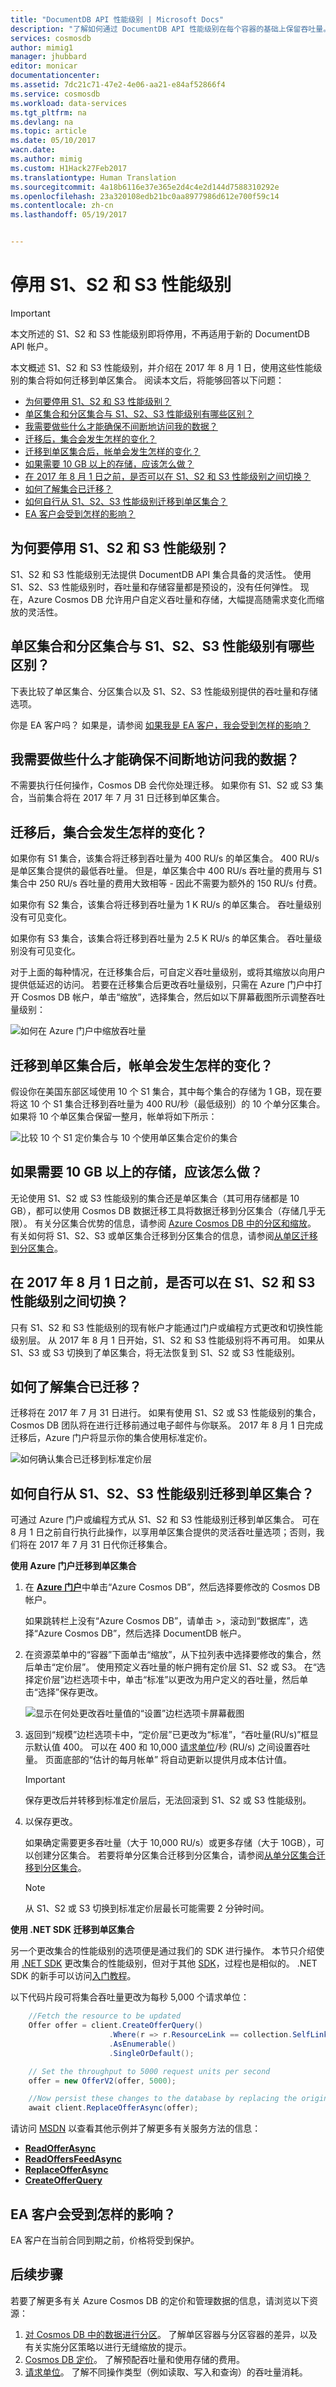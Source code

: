 ```yaml
---
title: "DocumentDB API 性能级别 | Microsoft Docs"
description: "了解如何通过 DocumentDB API 性能级别在每个容器的基础上保留吞吐量。"
services: cosmosdb
author: mimig1
manager: jhubbard
editor: monicar
documentationcenter: 
ms.assetid: 7dc21c71-47e2-4e06-aa21-e84af52866f4
ms.service: cosmosdb
ms.workload: data-services
ms.tgt_pltfrm: na
ms.devlang: na
ms.topic: article
ms.date: 05/10/2017
wacn.date: 
ms.author: mimig
ms.custom: H1Hack27Feb2017
ms.translationtype: Human Translation
ms.sourcegitcommit: 4a18b6116e37e365e2d4c4e2d144d7588310292e
ms.openlocfilehash: 23a320108edb21bc0aa8977986d612e700f59c14
ms.contentlocale: zh-cn
ms.lasthandoff: 05/19/2017


---
```

# <a name="retiring-the-s1-s2-and-s3-performance-levels"></a>停用 S1、S2 和 S3 性能级别

> [!IMPORTANT] 
> 本文所述的 S1、S2 和 S3 性能级别即将停用，不再适用于新的 DocumentDB API 帐户。
>

本文概述 S1、S2 和 S3 性能级别，并介绍在 2017 年 8 月 1 日，使用这些性能级别的集合将如何迁移到单区集合。 阅读本文后，将能够回答以下问题：

- [为何要停用 S1、S2 和 S3 性能级别？](#why-retired)
- [单区集合和分区集合与 S1、S2、S3 性能级别有哪些区别？](#compare)
- [我需要做些什么才能确保不间断地访问我的数据？](#uninterrupted-access)
- [迁移后，集合会发生怎样的变化？](#collection-change)
- [迁移到单区集合后，帐单会发生怎样的变化？](#billing-change)
- [如果需要 10 GB 以上的存储，应该怎么做？](#more-storage-needed)
- [在 2017 年 8 月 1 日之前，是否可以在 S1、S2 和 S3 性能级别之间切换？](#change-before)
- [如何了解集合已迁移？](#when-migrated)
- [如何自行从 S1、S2、S3 性能级别迁移到单区集合？](#migrate-diy)
- [EA 客户会受到怎样的影响？](#ea-customer)

## 为何要停用 S1、S2 和 S3 性能级别？ <a name="why-retired"></a>

S1、S2 和 S3 性能级别无法提供 DocumentDB API 集合具备的灵活性。 使用 S1、S2、S3 性能级别时，吞吐量和存储容量都是预设的，没有任何弹性。 现在，Azure Cosmos DB 允许用户自定义吞吐量和存储，大幅提高随需求变化而缩放的灵活性。

## 单区集合和分区集合与 S1、S2、S3 性能级别有哪些区别？ <a name="compare"></a>

下表比较了单区集合、分区集合以及 S1、S2、S3 性能级别提供的吞吐量和存储选项。 

你是 EA 客户吗？ 如果是，请参阅 [如果我是 EA 客户，我会受到怎样的影响？](#ea-customer)

## 我需要做些什么才能确保不间断地访问我的数据？ <a name="uninterrupted-access"></a>

不需要执行任何操作，Cosmos DB 会代你处理迁移。 如果你有 S1、S2 或 S3 集合，当前集合将在 2017 年 7 月 31 日迁移到单区集合。 

## 迁移后，集合会发生怎样的变化？ <a name="collection-change"></a>

如果你有 S1 集合，该集合将迁移到吞吐量为 400 RU/s 的单区集合。 400 RU/s 是单区集合提供的最低吞吐量。 但是，单区集合中 400 RU/s 吞吐量的费用与 S1 集合中 250 RU/s 吞吐量的费用大致相等 - 因此不需要为额外的 150 RU/s 付费。

如果你有 S2 集合，该集合将迁移到吞吐量为 1 K RU/s 的单区集合。 吞吐量级别没有可见变化。

如果你有 S3 集合，该集合将迁移到吞吐量为 2.5 K RU/s 的单区集合。 吞吐量级别没有可见变化。

对于上面的每种情况，在迁移集合后，可自定义吞吐量级别，或将其缩放以向用户提供低延迟的访问。 若要在迁移集合后更改吞吐量级别，只需在 Azure 门户中打开 Cosmos DB 帐户，单击“缩放”，选择集合，然后如以下屏幕截图所示调整吞吐量级别：

![如何在 Azure 门户中缩放吞吐量](./media/documentdb-performance-levels/azure-documentdb-portal-scale-throughput.png)

## 迁移到单区集合后，帐单会发生怎样的变化？ <a name="billing-change"></a>

假设你在美国东部区域使用 10 个 S1 集合，其中每个集合的存储为 1 GB，现在要将这 10 个 S1 集合迁移到吞吐量为 400 RU/秒（最低级别）的 10 个单分区集合。 如果将 10 个单区集合保留一整月，帐单将如下所示：

![比较 10 个 S1 定价集合与 10 个使用单区集合定价的集合](./media/documentdb-performance-levels/documentdb-s1-vs-standard-pricing.png)

## 如果需要 10 GB 以上的存储，应该怎么做？  <a name="more-storage-needed"></a>

无论使用 S1、S2 或 S3 性能级别的集合还是单区集合（其可用存储都是 10 GB），都可以使用 Cosmos DB 数据迁移工具将数据迁移到分区集合（存储几乎无限）。 有关分区集合优势的信息，请参阅 [Azure Cosmos DB 中的分区和缩放](documentdb-partition-data.md)。 有关如何将 S1、S2、S3 或单区集合迁移到分区集合的信息，请参阅[从单区迁移到分区集合](documentdb-partition-data.md#migrating-from-single-partition)。 

## 在 2017 年 8 月 1 日之前，是否可以在 S1、S2 和 S3 性能级别之间切换？  <a name="change-before"></a>

只有 S1、S2 和 S3 性能级别的现有帐户才能通过门户或编程方式更改和切换性能级别层。 从 2017 年 8 月 1 日开始，S1、S2 和 S3 性能级别将不再可用。 如果从 S1、S3 或 S3 切换到了单区集合，将无法恢复到 S1、S2 或 S3 性能级别。

## 如何了解集合已迁移？ <a name="when-migrated"></a>

迁移将在 2017 年 7 月 31 日进行。 如果有使用 S1、S2 或 S3 性能级别的集合，Cosmos DB 团队将在进行迁移前通过电子邮件与你联系。 2017 年 8 月 1 日完成迁移后，Azure 门户将显示你的集合使用标准定价。

![如何确认集合已迁移到标准定价层](./media/documentdb-performance-levels/documentdb-portal-standard-pricing-applied.png)

## 如何自行从 S1、S2、S3 性能级别迁移到单区集合？ <a name="migrate-diy"></a>

可通过 Azure 门户或编程方式从 S1、S2 和 S3 性能级别迁移到单区集合。 可在 8 月 1 日之前自行执行此操作，以享用单区集合提供的灵活吞吐量选项；否则，我们将在 2017 年 7 月 31 日代你迁移集合。

**使用 Azure 门户迁移到单区集合**

1. 在 [**Azure 门户**](https://portal.azure.cn)中单击“Azure Cosmos DB”，然后选择要修改的 Cosmos DB 帐户。 
 
    如果跳转栏上没有“Azure Cosmos DB”，请单击 >，滚动到“数据库”，选择“Azure Cosmos DB”，然后选择 DocumentDB 帐户。  

2. 在资源菜单中的“容器”下面单击“缩放”，从下拉列表中选择要修改的集合，然后单击“定价层”。 使用预定义吞吐量的帐户拥有定价层 S1、S2 或 S3。  在“选择定价层”边栏选项卡中，单击“标准”以更改为用户定义的吞吐量，然后单击“选择”保存更改。

    ![显示在何处更改吞吐量值的“设置”边栏选项卡屏幕截图](./media/documentdb-performance-levels/documentdb-change-performance-set-thoughput.png)

3. 返回到“规模”边栏选项卡中，“定价层”已更改为“标准”，“吞吐量(RU/s)”框显示默认值 400。 可以在 400 和 10,000 [请求单位](documentdb-request-units.md)/秒 (RU/s) 之间设置吞吐量。 页面底部的“估计的每月帐单”  将自动更新以提供月成本估计值。 

    >[!IMPORTANT] 
    > 保存更改后并转移到标准定价层后，无法回滚到 S1、S2 或 S3 性能级别。

4.  以保存更改。

    如果确定需要更多吞吐量（大于 10,000 RU/s）或更多存储（大于 10GB），可以创建分区集合。 若要将单分区集合迁移到分区集合，请参阅[从单分区集合迁移到分区集合](documentdb-partition-data.md#migrating-from-single-partition)。

    > [!NOTE]
    > 从 S1、S2 或 S3 切换到标准定价层最长可能需要 2 分钟时间。
    > 
    > 

**使用 .NET SDK 迁移到单区集合**

另一个更改集合的性能级别的选项便是通过我们的 SDK 进行操作。 本节只介绍使用 [.NET SDK](https://msdn.microsoft.com/library/azure/dn948556.aspx) 更改集合的性能级别，但对于其他 [SDK](https://msdn.microsoft.com/library/azure/dn781482.aspx)，过程也是相似的。 .NET SDK 的新手可以访问[入门教程](documentdb-get-started.md)。

以下代码片段可将集合吞吐量更改为每秒 5,000 个请求单位：
    
```C#
    //Fetch the resource to be updated
    Offer offer = client.CreateOfferQuery()
                      .Where(r => r.ResourceLink == collection.SelfLink)    
                      .AsEnumerable()
                      .SingleOrDefault();

    // Set the throughput to 5000 request units per second
    offer = new OfferV2(offer, 5000);

    //Now persist these changes to the database by replacing the original resource
    await client.ReplaceOfferAsync(offer);
```

请访问 [MSDN](https://msdn.microsoft.com/library/azure/microsoft.azure.documents.client.documentclient.aspx) 以查看其他示例并了解更多有关服务方法的信息：

- [**ReadOfferAsync**](https://msdn.microsoft.com/library/azure/microsoft.azure.documents.client.documentclient.readofferasync.aspx)
- [**ReadOffersFeedAsync**](https://msdn.microsoft.com/library/azure/microsoft.azure.documents.client.documentclient.readoffersfeedasync.aspx)
- [**ReplaceOfferAsync**](https://msdn.microsoft.com/library/azure/microsoft.azure.documents.client.documentclient.replaceofferasync.aspx)
- [**CreateOfferQuery**](https://msdn.microsoft.com/library/azure/microsoft.azure.documents.linq.documentqueryable.createofferquery.aspx)

## EA 客户会受到怎样的影响？ <a name="ea-customer"></a>

EA 客户在当前合同到期之前，价格将受到保护。

## <a name="next-steps"></a>后续步骤
若要了解更多有关 Azure Cosmos DB 的定价和管理数据的信息，请浏览以下资源：

1. [对 Cosmos DB 中的数据进行分区](documentdb-partition-data.md)。 了解单区容器与分区容器的差异，以及有关实施分区策略以进行无缝缩放的提示。
2. [Cosmos DB 定价](https://www.azure.cn/pricing/details/documentdb/)。 了解预配吞吐量和使用存储的费用。
3. [请求单位](documentdb-request-units.md)。 了解不同操作类型（例如读取、写入和查询）的吞吐量消耗。


